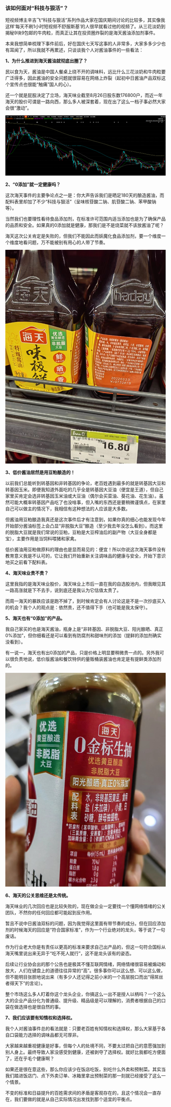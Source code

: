### 该如何面对“科技与狠活”？

短视频博主辛吉飞“科技与狠活”系列作品大家在国庆期间讨论的比较多，其实像我这样‘每天不刷1小时短视频不舒服斯基’的人很早就看过他的视频了。从三花淡奶到揭秘9块9包邮的牛肉粒，而真正让其在投资圈炸裂的是海天酱油添加剂事件。

本来我想简单梳理下事件前后，好在国庆七天写这事的人非常多，大家多多少少也有耳闻了，所以我就不再累述，只谈谈我个人对酱油事件的一些看法：

**1、为什么推进到海天酱油就彻底出圈了？**

民以食为天，酱油是中国人餐桌上绕不开的调味料，远比什么三花淡奶和牛肉粒要广泛得多，因此酱油的安全问题就很容易在网络上炸裂（起初中日酱油产品双标这个宣传点也很能“触痛”国人的心）。

还一个就是屁股决定了立场，海天味业截至8月26日股东数176800户，而近一年海天的股价可谓是一路向西，那么多人被深套着，现在出了这么一档子事必然大家会很“激动”。

![日线](../img/htjy-1.png)

**2、“0添加”就一定健康吗？**

这次海天事件的主要争论点之一是：你大声告诉我们是晒足180天的酿造酱油，而配料表里却加了不少“科技与狠活”（呈味核苷酸二钠、肌苷酸二钠、苯甲酸钠等）。

当然我们也要理性看待食品添加剂，在标准许可范围内适当添加也是为了确保产品的品质和安全。如果真的0添加就是健康，那我们是不是烧菜就不该放酱油了呢？

海天这次公关肯定是失败的，但我们不能因此而妖魔化食品添加剂，要一个维度一个维度地看问题，万不能被别有用心的人带了节奏。

![味极鲜](../img/htjy-2.jpg)

**3、低价酱油居然是用豆粕酿造的！**

以前我们总能听到转基因和非转基因的争论，老百姓遇到最多的就是转基因大豆和转基因玉米。即便我知道外面吃的几乎全是转基因大豆油（便宜是王道），但自己家里买肯定会选非转基因玉米油或大豆油（偶尔会买菜油、葵花油、花生油）。虽然可能大概率转基因产品吃了也没啥事，但入嘴的东西还是要稍微谨慎点，在家里自己可以做主的情况下，我相信有这种想法的人应该是大多数。

但酱油用豆粕酿造我真还是这次事件后才有注意到，如果你真的细心也能发现今年开始部分酱油标签上会凸显“非脱脂大豆”酿造（至少我去年没怎么看到）。而这里的脱脂大豆就是我们常说的豆粕，豆粕是大豆榨油后的副产物（大豆全身都是宝），主要作用是当饲料喂猪和家禽。

低价酱油用豆粕做原料的理由也是显而易见的：便宜！所以你说这次海天事件没有教育意义我是不认可的，它让我们开始重新关注调味品的健康与安全，开始下意识地买之前看下配料表。

**4、海天味业贵不贵？**

这里我指的是海天味业股价，海天味业上市后一直在我的自选股池内，但我眼见其一路高涨就是下不去手，说到底还是我认为它估值太贵了。

而周一海天的暴跌应该是跑不掉了，到时候肯定会有人讨论这是不是一次抄底买入的机会？我个人的观点是：依然贵，还不值得下手（也可能是我太保守）。

**5、海天也有“0添加”的产品。**

我自己家买的也是海天酱油，瓶身上是“非转基因、非脱脂大豆、阳光酿晒、真正0%添加”，但你细看还是可以看到有防腐剂和甜味剂的添加（提鲜的添加剂确实没看到）。

有一说一，海天也有出0添加的产品，只是价格上明显要稍微贵一点的。另外我可以很负责地说，低价版酱油和餐饮特供的量贩桶装酱油也肯定是有提鲜类添加剂的。

![0添加](../img/htjy-3.jpg)

**6、海天的公关思维还是太传统。**

海天味业的几次回应也是比较失败的，现在做企业一定要找一个懂网络情绪的公关团队，不然你的任何回应都可能起到反作用。

暂且不说中日酱油双标的问题，因为我觉得这里面有带节奏的成分。但在回应添加剂的时候海天的回应是“符合国家标准”，作为一个行业绝对的龙头，等于说了一句废话。

作为行业老大你是有责任以更高的标准来要求自己出产品的，但这一句符合国标从海天嘴里说出来无异于“吃不死人就行”，这不是龙头该有的姿态。

后续让行业协会出的那个公告也是极其不懂互联网情绪，网络情绪很容易被煽动和放大，人们在键盘上的道德往往异常的“高”。很多事你可以这么想、可以这么做，但不能明目张胆地说出来（有多少人还记得之前小米的一个高层脱口而出“得屌丝者得天下”的言论）。

整个市场这么多人盯着你这个龙头企业，你搞这么一出不是授人以柄吗？一个这么大的企业产品分化为普通级、提升级、精品级是可以理解的，消费者根据自己的口袋在做选择也是很自然的事。

**7、我们应该要有知情权和选择权。**

我个人对酱油事件总的看法就是：只要老百姓有知情权和选择权，那么大家基于各自口袋能力选择的调味品都无可厚非。

大家越来越重视健康是好事，但每个人的处境不同，不要太过把自己的意愿强加到别人身上。最终导致人家没感受到健康，还被剥夺了选择权。就好比我都吃方便面了，还在乎毛个健康啊？

如果还是很在意这些，那么你应该少在饭店吃饭，别吃什么外卖和预制菜。其实当我们踏进饭店门、点下外卖订单、冰箱里拿出预制菜的那一刻就已经接受了这么一个情景。

不变的标准和日益提升的百姓需求间的矛盾是客观存在的，且这个情况会一直存在，我们要做的就是从自己实际情况出发找到那个适宜的平衡点。